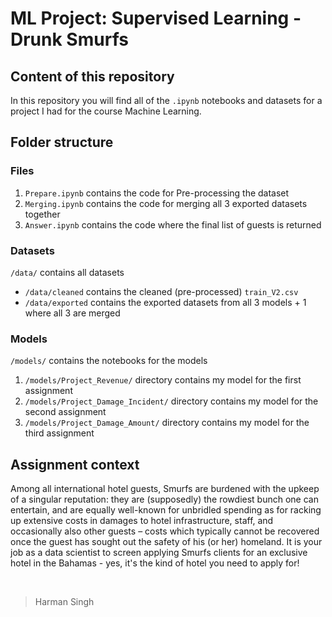 # ML Project: Supervised Learning - Drunk Smurfs

## Content of this repository

In this repository you will find all of the `.ipynb` notebooks and datasets for a project I had for the course Machine Learning.

## Folder structure

### Files

1. `Prepare.ipynb` contains the code for Pre-processing the dataset
2. `Merging.ipynb` contains the code for merging all 3 exported datasets together
3. `Answer.ipynb` contains the code where the final list of guests is returned

### Datasets

`/data/` contains all datasets

- `/data/cleaned` contains the cleaned (pre-processed) `train_V2.csv`
- `/data/exported` contains the exported datasets from all 3 models + 1 where all 3 are merged

### Models

`/models/` contains the notebooks for the models

1. `/models/Project_Revenue/` directory contains my model for the first assignment
2. `/models/Project_Damage_Incident/` directory contains my model for the second assignment
3. `/models/Project_Damage_Amount/` directory contains my model for the third assignment

## Assignment context

Among all international hotel guests, Smurfs are burdened with the upkeep of a singular reputation: they are (supposedly) the rowdiest bunch one can entertain, and are equally well-known for unbridled spending as for racking up extensive costs in damages to hotel infrastructure, staff, and occasionally also other guests – costs which typically cannot be recovered once the guest has sought out the safety of his (or her) homeland.
It is your job as a data scientist to screen applying Smurfs clients for an exclusive hotel in the Bahamas - yes, it's the kind of hotel you need to apply for!

&nbsp;

> Harman Singh
